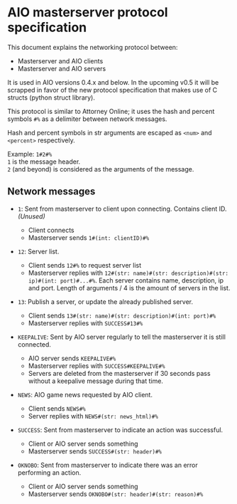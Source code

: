 # AIO masterserver protocol specification
This document explains the networking protocol between:
* Masterserver and AIO clients
* Masterserver and AIO servers

It is used in AIO versions 0.4.x and below. In the upcoming v0.5 it will be scrapped in favor of the new protocol specification that makes use of C structs (python struct library).

This protocol is similar to Attorney Online; it uses the hash and percent symbols `#%` as a delimiter between network messages.

Hash and percent symbols in str arguments are escaped as `<num>` and `<percent>` respectively.

Example: `1#2#%`<br/>
`1` is the message header.<br/>
`2` (and beyond) is considered as the arguments of the message.

## Network messages
* `1`: Sent from masterserver to client upon connecting. Contains client ID. _(Unused)_
    * Client connects
    * Masterserver sends `1#(int: clientID)#%`


* `12`: Server list.
    * Client sends `12#%` to request server list
    * Masterserver replies with `12#(str: name)#(str: description)#(str: ip)#(int: port)#...#%`. Each server contains name, description, ip and port. Length of arguments / 4 is the amount of servers in the list.


* `13`: Publish a server, or update the already published server.
    * Client sends `13#(str: name)#(str: description)#(int: port)#%`
    * Masterserver replies with `SUCCESS#13#%`


* `KEEPALIVE`: Sent by AIO server regularly to tell the masterserver it is still connected.
    * AIO server sends `KEEPALIVE#%`
    * Masterserver replies with `SUCCESS#KEEPALIVE#%`
    * Servers are deleted from the masterserver if 30 seconds pass without a keepalive message during that time.


* `NEWS`: AIO game news requested by AIO client.
    * Client sends `NEWS#%`
    * Server replies with `NEWS#(str: news_html)#%`


* `SUCCESS`: Sent from masterserver to indicate an action was successful.
	* Client or AIO server sends something
	* Masterserver sends `SUCCESS#(str: header)#%`


* `OKNOBO`: Sent from masterserver to indicate there was an error performing an action.
	* Client or AIO server sends something
	* Masterserver sends `OKNOBO#(str: header)#(str: reason)#%`